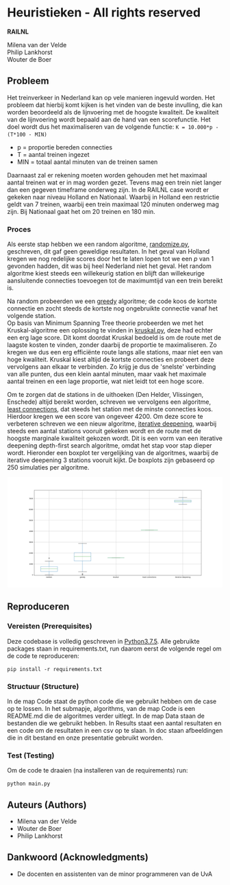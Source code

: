 # Heuristieken - All rights reserved

__RAILNL__

Milena van der Velde  
Philip Lankhorst  
Wouter de Boer  

## Probleem

Het treinverkeer in Nederland kan op vele manieren ingevuld worden. Het probleem dat hierbij komt kijken is het vinden van de beste invulling, die kan worden beoordeeld als de lijnvoering met de hoogste kwaliteit. 
De kwaliteit van de lijnvoering wordt bepaald aan de hand van een scorefunctie. Het doel wordt dus het maximaliseren van de volgende functie: ```K = 10.000*p - (T*100 - MIN)``` 
- p = proportie bereden connecties
- T = aantal treinen ingezet 
- MIN = totaal aantal minuten van de treinen samen  

Daarnaast zal er rekening moeten worden gehouden met het maximaal aantal treinen wat er in mag worden gezet. Tevens mag een trein niet langer dan een gegeven timeframe onderweg zijn. In de RAILNL case wordt er gekeken naar niveau Holland en Nationaal. Waarbij in Holland een restrictie geldt van 7 treinen, waarbij een trein maximaal 120 minuten onderweg mag zijn. Bij Nationaal gaat het om 20 treinen en 180 min.
 
### Proces

Als eerste stap hebben we een random algoritme, [randomize.py](code/algorithms/randomize.py), geschreven, dit gaf geen geweldige resultaten. In het geval van Holland kregen we nog redelijke scores door het te laten lopen tot we een _p_ van 1 gevonden hadden, dit was bij heel Nederland niet het geval. Het random algoritme kiest steeds een willekeurig station en blijft dan willekeurige aansluitende connecties toevoegen tot de maximumtijd van een trein bereikt is.  

Na random probeerden we een [greedy](code/algorithms/greedy.py) algoritme; de code koos de kortste connectie en zocht steeds de kortste nog ongebruikte connectie vanaf het volgende station.  
Op basis van Minimum Spanning Tree theorie probeerden we met het Kruskal-algoritme een oplossing te vinden in [kruskal.py](code/algorithms/kruskal.py), deze had echter een erg lage score. Dit komt doordat Kruskal bedoeld is om de route met de laagste kosten te vinden, zonder daarbij de proportie te maximaliseren. Zo kregen we dus een erg efficiënte route langs alle stations, maar niet een van hoge kwaliteit. Kruskal kiest altijd de kortste connecties en probeert deze vervolgens aan elkaar te verbinden. Zo krijg je dus de 'snelste' verbinding van alle punten, dus een klein aantal minuten, maar vaak het maximale aantal treinen en een lage proportie, wat niet leidt tot een hoge score.  

Om te zorgen dat de stations in de uithoeken (Den Helder, Vlissingen, Enschede) altijd bereikt worden, schreven we vervolgens een algoritme, [least connections](code/algorithms/leastconnections.py), dat steeds het station met de minste connecties koos. Hierdoor kregen we een score van ongeveer 4200. Om deze score te verbeteren schreven we een nieuw algoritme, [iterative deepening](code/algorithms/iterativedeepening.py), waarbij steeds een aantal stations vooruit gekeken wordt en de route met de hoogste marginale kwaliteit gekozen wordt. Dit is een vorm van een iterative deepening depth-first search algoritme, omdat het stap voor stap dieper wordt. Hieronder een boxplot ter vergelijking van de algoritmes, waarbij de iterative deepening 3 stations vooruit kijkt. De boxplots zijn gebaseerd op 250 simulaties per algoritme. 

![Vergelijking van vijf methodes.](doc/vergelijking.png)

## Reproduceren

### Vereisten (Prerequisites)

Deze codebase is volledig geschreven in [Python3.7.5](https://www.python.org/downloads/). Alle gebruikte packages staan in requirements.txt, run daarom eerst de volgende regel om de code te reproduceren:

```
pip install -r requirements.txt
```

### Structuur (Structure)

In de map Code staat de python code die we gebruikt hebben om de case op te lossen. In het submapje, algorithms, van de map Code is een README.md die de algoritmes verder uitlegt. In de map Data staan de bestanden die we gebruikt hebben. In Results staat een aantal resultaten en een code om de resultaten in een csv op te slaan. In doc staan afbeeldingen die in dit bestand en onze presentatie gebruikt worden.

### Test (Testing)

Om de code te draaien (na installeren van de requirements) run:

```
python main.py
```

## Auteurs (Authors)

* Milena van der Velde
* Wouter de Boer
* Philip Lankhorst

## Dankwoord (Acknowledgments)

* De docenten en assistenten van de minor programmeren van de UvA
